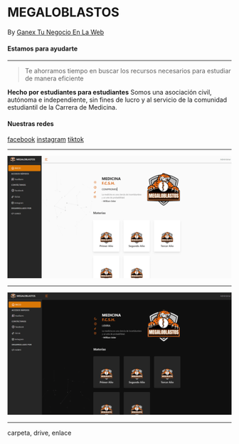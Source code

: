 # MEGALOBLASTOS
By [Ganex Tu Negocio En La Web](https://ganextunegocioenlaweb.com/)

#### Estamos para ayudarte

------------

> Te ahorramos tiempo en buscar los recursos necesarios para estudiar de manera eficiente

**Hecho por estudiantes para estudiantes**
Somos una asociación civil, autónoma e independiente, sin fines de lucro y al servicio de la comunidad estudiantil de la Carrera de Medicina.

#### Nuestras redes
[facebook](https://www.facebook.com/profile.php?id=61564395094002)
[instagram](https://www.instagram.com/mega_loblastos/?igsh=OGl4NWw3MjQ4Z2lo)
[tiktok](https://www.instagram.com/mega_loblastos/?igsh=OGl4NWw3MjQ4Z2lo)

------------

<img src="./img-readme/home-megaloblastos.png" />

------------

<img src="./img-readme/home-megaloblastos-dark.png" />

------------

carpeta, drive, enlace